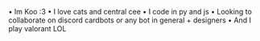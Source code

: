 • Im Koo :3
• I love cats and central cee 
• I code in py and js
• Looking to collaborate on discord cardbots or any bot in general + designers
• And I play valorant LOL
<!---
KookieDookie7/KookieDookie7 is a ✨ special ✨ repository because its `README.md` (this file) appears on your GitHub profile.
You can click the Preview link to take a look at your changes.
--->
